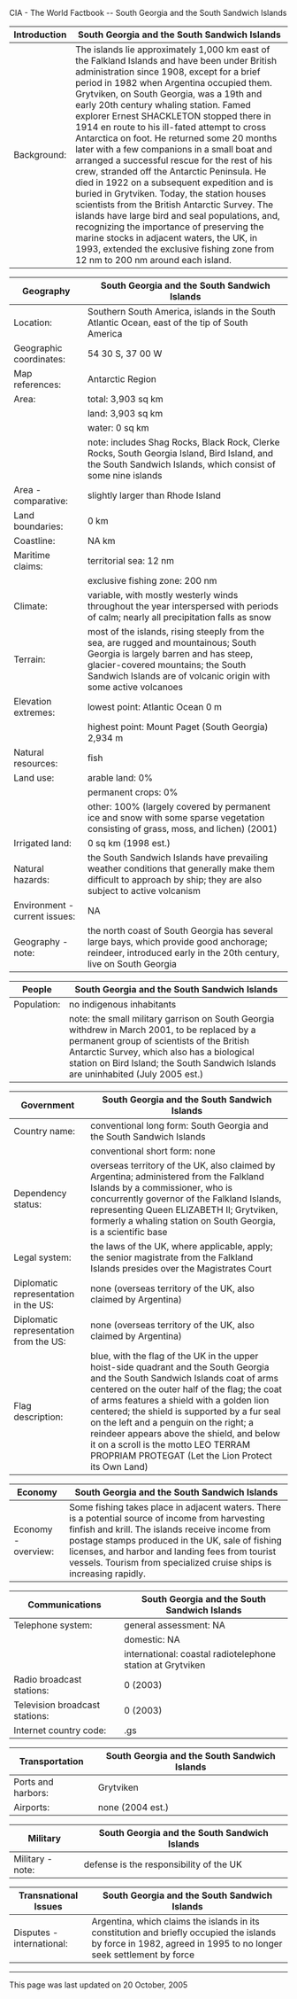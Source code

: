 CIA - The World Factbook -- South Georgia and the South Sandwich Islands

| Introduction | South Georgia and the South Sandwich Islands |
| --- | --- |
| Background: | The islands lie approximately 1,000 km east of the Falkland Islands and have been under British administration since 1908, except for a brief period in 1982 when Argentina occupied them. Grytviken, on South Georgia, was a 19th and early 20th century whaling station. Famed explorer Ernest SHACKLETON stopped there in 1914 en route to his ill-fated attempt to cross Antarctica on foot. He returned some 20 months later with a few companions in a small boat and arranged a successful rescue for the rest of his crew, stranded off the Antarctic Peninsula. He died in 1922 on a subsequent expedition and is buried in Grytviken. Today, the station houses scientists from the British Antarctic Survey. The islands have large bird and seal populations, and, recognizing the importance of preserving the marine stocks in adjacent waters, the UK, in 1993, extended the exclusive fishing zone from 12 nm to 200 nm around each island. |

| Geography | South Georgia and the South Sandwich Islands |
| --- | --- |
| Location: | Southern South America, islands in the South Atlantic Ocean, east of the tip of South America |
| Geographic coordinates: | 54 30 S, 37 00 W |
| Map references: | Antarctic Region |
| Area: | total: 3,903 sq km |
| | land: 3,903 sq km |
| | water: 0 sq km |
| | note: includes Shag Rocks, Black Rock, Clerke Rocks, South Georgia Island, Bird Island, and the South Sandwich Islands, which consist of some nine islands |
| Area - comparative: | slightly larger than Rhode Island |
| Land boundaries: | 0 km |
| Coastline: | NA km |
| Maritime claims: | territorial sea: 12 nm |
| | exclusive fishing zone: 200 nm |
| Climate: | variable, with mostly westerly winds throughout the year interspersed with periods of calm; nearly all precipitation falls as snow |
| Terrain: | most of the islands, rising steeply from the sea, are rugged and mountainous; South Georgia is largely barren and has steep, glacier-covered mountains; the South Sandwich Islands are of volcanic origin with some active volcanoes |
| Elevation extremes: | lowest point: Atlantic Ocean 0 m |
| | highest point: Mount Paget (South Georgia) 2,934 m |
| Natural resources: | fish |
| Land use: | arable land: 0% |
| | permanent crops: 0% |
| | other: 100% (largely covered by permanent ice and snow with some sparse vegetation consisting of grass, moss, and lichen) (2001) |
| Irrigated land: | 0 sq km (1998 est.) |
| Natural hazards: | the South Sandwich Islands have prevailing weather conditions that generally make them difficult to approach by ship; they are also subject to active volcanism |
| Environment - current issues: | NA |
| Geography - note: | the north coast of South Georgia has several large bays, which provide good anchorage; reindeer, introduced early in the 20th century, live on South Georgia |

| People | South Georgia and the South Sandwich Islands |
| --- | --- |
| Population: | no indigenous inhabitants |
| | note: the small military garrison on South Georgia withdrew in March 2001, to be replaced by a permanent group of scientists of the British Antarctic Survey, which also has a biological station on Bird Island; the South Sandwich Islands are uninhabited (July 2005 est.) |

| Government | South Georgia and the South Sandwich Islands |
| --- | --- |
| Country name: | conventional long form: South Georgia and the South Sandwich Islands |
| | conventional short form: none |
| Dependency status: | overseas territory of the UK, also claimed by Argentina; administered from the Falkland Islands by a commissioner, who is concurrently governor of the Falkland Islands, representing Queen ELIZABETH II; Grytviken, formerly a whaling station on South Georgia, is a scientific base |
| Legal system: | the laws of the UK, where applicable, apply; the senior magistrate from the Falkland Islands presides over the Magistrates Court |
| Diplomatic representation in the US: | none (overseas territory of the UK, also claimed by Argentina) |
| Diplomatic representation from the US: | none (overseas territory of the UK, also claimed by Argentina) |
| Flag description: | blue, with the flag of the UK in the upper hoist-side quadrant and the South Georgia and the South Sandwich Islands coat of arms centered on the outer half of the flag; the coat of arms features a shield with a golden lion centered; the shield is supported by a fur seal on the left and a penguin on the right; a reindeer appears above the shield, and below it on a scroll is the motto LEO TERRAM PROPRIAM PROTEGAT (Let the Lion Protect its Own Land) |

| Economy | South Georgia and the South Sandwich Islands |
| --- | --- |
| Economy - overview: | Some fishing takes place in adjacent waters. There is a potential source of income from harvesting finfish and krill. The islands receive income from postage stamps produced in the UK, sale of fishing licenses, and harbor and landing fees from tourist vessels. Tourism from specialized cruise ships is increasing rapidly. |

| Communications | South Georgia and the South Sandwich Islands |
| --- | --- |
| Telephone system: | general assessment: NA |
| | domestic: NA |
| | international: coastal radiotelephone station at Grytviken |
| Radio broadcast stations: | 0 (2003) |
| Television broadcast stations: | 0 (2003) |
| Internet country code: | .gs |

| Transportation | South Georgia and the South Sandwich Islands |
| --- | --- |
| Ports and harbors: | Grytviken |
| Airports: | none (2004 est.) |

| Military | South Georgia and the South Sandwich Islands |
| --- | --- |
| Military - note: | defense is the responsibility of the UK |

| Transnational Issues | South Georgia and the South Sandwich Islands |
| --- | --- |
| Disputes - international: | Argentina, which claims the islands in its constitution and briefly occupied the islands by force in 1982, agreed in 1995 to no longer seek settlement by force |

---
This page was last updated on 20 October, 2005                       